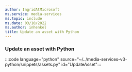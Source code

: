 ```yaml
---
author: IngridAtMicrosoft
ms.service: media-services
ms.topic: include
ms.date: 03/10/2022
ms.author: inhenkel
title: Update an asset with Python
---
```


### Update an asset with Python

:::code language="python" source="~/../media-services-v3-python/snippets/assets.py" id="UpdateAsset":::
